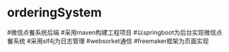 # orderingSystem
#微信点餐系统后端
#采用maven构建工程项目
#以springboot为后台实现微信点餐系统
#采用slf4j为日志管理
#websorket通信
#freemaker框架为页面实现
